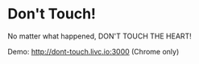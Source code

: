 # Don't Touch!

No matter what happened, DON'T TOUCH THE HEART!

Demo: http://dont-touch.livc.io:3000 (Chrome only)
